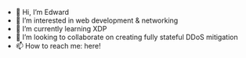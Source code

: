 - 👋 Hi, I’m Edward
- 👀 I’m interested in web development & networking
- 🌱 I’m currently learning XDP
- 💞️ I’m looking to collaborate on creating fully stateful DDoS mitigation
- 📫 How to reach me: here!

<!---
edwardwc/edwardwc is a ✨ special ✨ repository because its `README.md` (this file) appears on your GitHub profile.
You can click the Preview link to take a look at your changes.
--->
